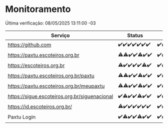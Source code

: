 # Monitoramento

Última verificação: 08/05/2025 13:11:00 -03

|Serviço|Status|Últimas 24h|
|---|---|---|
|https://github.com|<span title="2025-05-01: OK=23">✔️</span><span title="2025-05-02: OK=23">✔️</span><span title="2025-05-03: OK=23">✔️</span><span title="2025-05-04: OK=23">✔️</span><span title="2025-05-05: OK=23">✔️</span><span title="2025-05-06: OK=23">✔️</span><span title="2025-05-07: OK=15">✔️</span>|<span title="07/05/2025 13:12:00 -03 : 200">✔️</span><span title="07/05/2025 14:08:00 -03 : 200">✔️</span><span title="07/05/2025 15:13:00 -03 : 200">✔️</span><span title="07/05/2025 16:08:00 -03 : 200">✔️</span><span title="07/05/2025 17:10:00 -03 : 200">✔️</span><span title="07/05/2025 18:08:00 -03 : 200">✔️</span><span title="07/05/2025 19:08:00 -03 : 200">✔️</span><span title="07/05/2025 20:09:00 -03 : 200">✔️</span><span title="07/05/2025 21:47:00 -03 : 200">✔️</span><span title="07/05/2025 23:27:00 -03 : 200">✔️</span><span title="08/05/2025 00:35:00 -03 : 200">✔️</span><span title="08/05/2025 01:13:00 -03 : 200">✔️</span><span title="08/05/2025 02:10:00 -03 : 200">✔️</span><span title="08/05/2025 03:14:00 -03 : 200">✔️</span><span title="08/05/2025 04:09:00 -03 : 200">✔️</span><span title="08/05/2025 05:13:00 -03 : 200">✔️</span><span title="08/05/2025 06:10:00 -03 : 200">✔️</span><span title="08/05/2025 07:11:00 -03 : 200">✔️</span><span title="08/05/2025 08:08:00 -03 : 200">✔️</span><span title="08/05/2025 09:17:00 -03 : 200">✔️</span><span title="08/05/2025 10:23:00 -03 : 200">✔️</span><span title="08/05/2025 11:08:00 -03 : 200">✔️</span><span title="08/05/2025 12:09:00 -03 : 200">✔️</span><span title="08/05/2025 13:11:00 -03 : 200">✔️</span>|
|https://paxtu.escoteiros.org.br|<span title="2025-05-01: OK=11, Falhas=12">⚠️</span><span title="2025-05-02: OK=22, Falhas=1">⚠️</span><span title="2025-05-03: OK=23">✔️</span><span title="2025-05-04: OK=23">✔️</span><span title="2025-05-05: OK=22, Falhas=1">⚠️</span><span title="2025-05-06: OK=23">✔️</span><span title="2025-05-07: OK=15">✔️</span>|<span title="07/05/2025 13:12:00 -03 : 200">✔️</span><span title="07/05/2025 14:08:00 -03 : 200">✔️</span><span title="07/05/2025 15:13:00 -03 : 200">✔️</span><span title="07/05/2025 16:08:00 -03 : 200">✔️</span><span title="07/05/2025 17:10:00 -03 : 200">✔️</span><span title="07/05/2025 18:08:00 -03 : 200">✔️</span><span title="07/05/2025 19:08:00 -03 : 200">✔️</span><span title="07/05/2025 20:09:00 -03 : 200">✔️</span><span title="07/05/2025 21:47:00 -03 : 200">✔️</span><span title="07/05/2025 23:27:00 -03 : 200">✔️</span><span title="08/05/2025 00:35:00 -03 : 200">✔️</span><span title="08/05/2025 01:13:00 -03 : 200">✔️</span><span title="08/05/2025 02:10:00 -03 : 200">✔️</span><span title="08/05/2025 03:14:00 -03 : 200">✔️</span><span title="08/05/2025 04:09:00 -03 : 200">✔️</span><span title="08/05/2025 05:13:00 -03 : 200">✔️</span><span title="08/05/2025 06:10:00 -03 : 200">✔️</span><span title="08/05/2025 07:11:00 -03 : 200">✔️</span><span title="08/05/2025 08:08:00 -03 : 200">✔️</span><span title="08/05/2025 09:17:00 -03 : 200">✔️</span><span title="08/05/2025 10:23:00 -03 : 200">✔️</span><span title="08/05/2025 11:08:00 -03 : 200">✔️</span><span title="08/05/2025 12:09:00 -03 : 200">✔️</span><span title="08/05/2025 13:11:00 -03 : 200">✔️</span>|
|https://escoteiros.org.br|<span title="2025-05-01: OK=10, Falhas=13">⚠️</span><span title="2025-05-02: OK=23">✔️</span><span title="2025-05-03: OK=23">✔️</span><span title="2025-05-04: OK=23">✔️</span><span title="2025-05-05: OK=23">✔️</span><span title="2025-05-06: OK=22, Falhas=1">⚠️</span><span title="2025-05-07: OK=15">✔️</span>|<span title="07/05/2025 13:12:00 -03 : 200">✔️</span><span title="07/05/2025 14:08:00 -03 : 200">✔️</span><span title="07/05/2025 15:13:00 -03 : 200">✔️</span><span title="07/05/2025 16:08:00 -03 : 200">✔️</span><span title="07/05/2025 17:10:00 -03 : 200">✔️</span><span title="07/05/2025 18:08:00 -03 : 200">✔️</span><span title="07/05/2025 19:08:00 -03 : 200">✔️</span><span title="07/05/2025 20:09:00 -03 : 200">✔️</span><span title="07/05/2025 21:47:00 -03 : 200">✔️</span><span title="07/05/2025 23:27:00 -03 : 200">✔️</span><span title="08/05/2025 00:35:00 -03 : 200">✔️</span><span title="08/05/2025 01:13:00 -03 : 200">✔️</span><span title="08/05/2025 02:10:00 -03 : 200">✔️</span><span title="08/05/2025 03:14:00 -03 : 200">✔️</span><span title="08/05/2025 04:09:00 -03 : 200">✔️</span><span title="08/05/2025 05:13:00 -03 : 200">✔️</span><span title="08/05/2025 06:10:00 -03 : 200">✔️</span><span title="08/05/2025 07:11:00 -03 : 200">✔️</span><span title="08/05/2025 08:08:00 -03 : 200">✔️</span><span title="08/05/2025 09:17:00 -03 : 200">✔️</span><span title="08/05/2025 10:23:00 -03 : 200">✔️</span><span title="08/05/2025 11:08:00 -03 : 200">✔️</span><span title="08/05/2025 12:09:00 -03 : 200">✔️</span><span title="08/05/2025 13:11:00 -03 : 200">✔️</span>|
|https://paxtu.escoteiros.org.br/paxtu|<span title="2025-05-01: OK=12, Falhas=11">⚠️</span><span title="2025-05-02: OK=22, Falhas=1">⚠️</span><span title="2025-05-03: OK=23">✔️</span><span title="2025-05-04: OK=23">✔️</span><span title="2025-05-05: OK=22, Falhas=1">⚠️</span><span title="2025-05-06: OK=23">✔️</span><span title="2025-05-07: OK=15">✔️</span>|<span title="07/05/2025 13:12:00 -03 : 200">✔️</span><span title="07/05/2025 14:08:00 -03 : 200">✔️</span><span title="07/05/2025 15:13:00 -03 : 200">✔️</span><span title="07/05/2025 16:08:00 -03 : 200">✔️</span><span title="07/05/2025 17:10:00 -03 : 200">✔️</span><span title="07/05/2025 18:08:00 -03 : 200">✔️</span><span title="07/05/2025 19:08:00 -03 : 200">✔️</span><span title="07/05/2025 20:09:00 -03 : 200">✔️</span><span title="07/05/2025 21:47:00 -03 : 200">✔️</span><span title="07/05/2025 23:27:00 -03 : 200">✔️</span><span title="08/05/2025 00:35:00 -03 : 200">✔️</span><span title="08/05/2025 01:13:00 -03 : 200">✔️</span><span title="08/05/2025 02:10:00 -03 : 200">✔️</span><span title="08/05/2025 03:14:00 -03 : 200">✔️</span><span title="08/05/2025 04:09:00 -03 : 200">✔️</span><span title="08/05/2025 05:13:00 -03 : 200">✔️</span><span title="08/05/2025 06:10:00 -03 : 200">✔️</span><span title="08/05/2025 07:11:00 -03 : 200">✔️</span><span title="08/05/2025 08:08:00 -03 : 200">✔️</span><span title="08/05/2025 09:17:00 -03 : 200">✔️</span><span title="08/05/2025 10:23:00 -03 : 200">✔️</span><span title="08/05/2025 11:08:00 -03 : 200">✔️</span><span title="08/05/2025 12:09:00 -03 : 200">✔️</span><span title="08/05/2025 13:11:00 -03 : 200">✔️</span>|
|https://paxtu.escoteiros.org.br/meupaxtu|<span title="2025-05-01: OK=9, Falhas=14">⚠️</span><span title="2025-05-02: OK=22, Falhas=1">⚠️</span><span title="2025-05-03: OK=23">✔️</span><span title="2025-05-04: OK=23">✔️</span><span title="2025-05-05: OK=22, Falhas=1">⚠️</span><span title="2025-05-06: OK=23">✔️</span><span title="2025-05-07: OK=15">✔️</span>|<span title="07/05/2025 13:12:00 -03 : 200">✔️</span><span title="07/05/2025 14:08:00 -03 : 200">✔️</span><span title="07/05/2025 15:13:00 -03 : 200">✔️</span><span title="07/05/2025 16:08:00 -03 : 200">✔️</span><span title="07/05/2025 17:10:00 -03 : 200">✔️</span><span title="07/05/2025 18:08:00 -03 : 200">✔️</span><span title="07/05/2025 19:08:00 -03 : 200">✔️</span><span title="07/05/2025 20:09:00 -03 : 200">✔️</span><span title="07/05/2025 21:47:00 -03 : 200">✔️</span><span title="07/05/2025 23:27:00 -03 : 200">✔️</span><span title="08/05/2025 00:35:00 -03 : 200">✔️</span><span title="08/05/2025 01:13:00 -03 : 200">✔️</span><span title="08/05/2025 02:10:00 -03 : 200">✔️</span><span title="08/05/2025 03:14:00 -03 : 200">✔️</span><span title="08/05/2025 04:09:00 -03 : 200">✔️</span><span title="08/05/2025 05:13:00 -03 : 200">✔️</span><span title="08/05/2025 06:10:00 -03 : 200">✔️</span><span title="08/05/2025 07:11:00 -03 : 200">✔️</span><span title="08/05/2025 08:08:00 -03 : 200">✔️</span><span title="08/05/2025 09:17:00 -03 : 200">✔️</span><span title="08/05/2025 10:23:00 -03 : 200">✔️</span><span title="08/05/2025 11:08:00 -03 : 200">✔️</span><span title="08/05/2025 12:09:00 -03 : 200">✔️</span><span title="08/05/2025 13:11:00 -03 : 200">✔️</span>|
|https://sigue.escoteiros.org.br/siguenacional|<span title="2025-05-01: OK=23">✔️</span><span title="2025-05-02: OK=22, Falhas=1">⚠️</span><span title="2025-05-03: OK=23">✔️</span><span title="2025-05-04: OK=23">✔️</span><span title="2025-05-05: OK=22, Falhas=1">⚠️</span><span title="2025-05-06: OK=23">✔️</span><span title="2025-05-07: OK=15">✔️</span>|<span title="07/05/2025 13:12:00 -03 : 200">✔️</span><span title="07/05/2025 14:08:00 -03 : 200">✔️</span><span title="07/05/2025 15:13:00 -03 : 200">✔️</span><span title="07/05/2025 16:08:00 -03 : 200">✔️</span><span title="07/05/2025 17:10:00 -03 : 200">✔️</span><span title="07/05/2025 18:08:00 -03 : 200">✔️</span><span title="07/05/2025 19:08:00 -03 : 200">✔️</span><span title="07/05/2025 20:09:00 -03 : 200">✔️</span><span title="07/05/2025 21:47:00 -03 : 200">✔️</span><span title="07/05/2025 23:27:00 -03 : 200">✔️</span><span title="08/05/2025 00:35:00 -03 : 200">✔️</span><span title="08/05/2025 01:13:00 -03 : 200">✔️</span><span title="08/05/2025 02:10:00 -03 : 200">✔️</span><span title="08/05/2025 03:14:00 -03 : 200">✔️</span><span title="08/05/2025 04:09:00 -03 : 200">✔️</span><span title="08/05/2025 05:13:00 -03 : 200">✔️</span><span title="08/05/2025 06:10:00 -03 : 200">✔️</span><span title="08/05/2025 07:11:00 -03 : 200">✔️</span><span title="08/05/2025 08:08:00 -03 : 200">✔️</span><span title="08/05/2025 09:17:00 -03 : 200">✔️</span><span title="08/05/2025 10:23:00 -03 : 200">✔️</span><span title="08/05/2025 11:08:00 -03 : 200">✔️</span><span title="08/05/2025 12:09:00 -03 : 200">✔️</span><span title="08/05/2025 13:11:00 -03 : 200">✔️</span>|
|https://id.escoteiros.org.br/|<span title="2025-05-01: OK=10, Falhas=13">⚠️</span><span title="2025-05-02: OK=23">✔️</span><span title="2025-05-03: OK=23">✔️</span><span title="2025-05-04: OK=23">✔️</span><span title="2025-05-05: OK=23">✔️</span><span title="2025-05-06: OK=23">✔️</span><span title="2025-05-07: OK=15">✔️</span>|<span title="07/05/2025 13:12:00 -03 : 200">✔️</span><span title="07/05/2025 14:08:00 -03 : 200">✔️</span><span title="07/05/2025 15:13:00 -03 : 200">✔️</span><span title="07/05/2025 16:08:00 -03 : 200">✔️</span><span title="07/05/2025 17:10:00 -03 : 200">✔️</span><span title="07/05/2025 18:08:00 -03 : 200">✔️</span><span title="07/05/2025 19:08:00 -03 : 200">✔️</span><span title="07/05/2025 20:09:00 -03 : 200">✔️</span><span title="07/05/2025 21:47:00 -03 : 200">✔️</span><span title="07/05/2025 23:27:00 -03 : 200">✔️</span><span title="08/05/2025 00:35:00 -03 : 200">✔️</span><span title="08/05/2025 01:13:00 -03 : 200">✔️</span><span title="08/05/2025 02:10:00 -03 : 200">✔️</span><span title="08/05/2025 03:14:00 -03 : 200">✔️</span><span title="08/05/2025 04:09:00 -03 : 200">✔️</span><span title="08/05/2025 05:13:00 -03 : 200">✔️</span><span title="08/05/2025 06:10:00 -03 : 200">✔️</span><span title="08/05/2025 07:11:00 -03 : 200">✔️</span><span title="08/05/2025 08:08:00 -03 : 200">✔️</span><span title="08/05/2025 09:17:00 -03 : 200">✔️</span><span title="08/05/2025 10:23:00 -03 : 200">✔️</span><span title="08/05/2025 11:08:00 -03 : 200">✔️</span><span title="08/05/2025 12:09:00 -03 : 200">✔️</span><span title="08/05/2025 13:11:00 -03 : 200">✔️</span>|
|Paxtu Login|<span title="2025-05-01: OK=23">✔️</span><span title="2025-05-02: OK=22, Falhas=1">⚠️</span><span title="2025-05-03: OK=23">✔️</span><span title="2025-05-04: OK=23">✔️</span><span title="2025-05-05: OK=22, Falhas=1">⚠️</span><span title="2025-05-06: OK=23">✔️</span><span title="2025-05-07: OK=15">✔️</span>|<span title="07/05/2025 13:12:00 -03 : 200">✔️</span><span title="07/05/2025 14:08:00 -03 : 200">✔️</span><span title="07/05/2025 15:13:00 -03 : 200">✔️</span><span title="07/05/2025 16:08:00 -03 : 200">✔️</span><span title="07/05/2025 17:10:00 -03 : 200">✔️</span><span title="07/05/2025 18:08:00 -03 : 200">✔️</span><span title="07/05/2025 19:09:00 -03 : 200">✔️</span><span title="07/05/2025 20:09:00 -03 : 200">✔️</span><span title="07/05/2025 21:47:00 -03 : 200">✔️</span><span title="07/05/2025 23:27:00 -03 : 200">✔️</span><span title="08/05/2025 00:35:00 -03 : 200">✔️</span><span title="08/05/2025 01:13:00 -03 : 200">✔️</span><span title="08/05/2025 02:10:00 -03 : 200">✔️</span><span title="08/05/2025 03:14:00 -03 : 200">✔️</span><span title="08/05/2025 04:09:00 -03 : 200">✔️</span><span title="08/05/2025 05:13:00 -03 : 200">✔️</span><span title="08/05/2025 06:10:00 -03 : 200">✔️</span><span title="08/05/2025 07:11:00 -03 : 200">✔️</span><span title="08/05/2025 08:08:00 -03 : 200">✔️</span><span title="08/05/2025 09:17:00 -03 : 200">✔️</span><span title="08/05/2025 10:23:00 -03 : 200">✔️</span><span title="08/05/2025 11:09:00 -03 : 200">✔️</span><span title="08/05/2025 12:09:00 -03 : 200">✔️</span><span title="08/05/2025 13:11:00 -03 : 200">✔️</span>|
